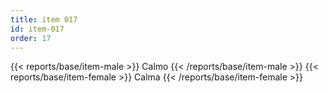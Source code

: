 ```yaml
---
title: item 017
id: item-017
order: 17
---
```

{{< reports/base/item-male >}}
  Calmo
{{< /reports/base/item-male >}}
{{< reports/base/item-female >}}
  Calma
{{< /reports/base/item-female >}}